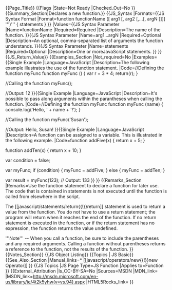 {{Page_Title}}
{{Flags
|State=Not Ready
|Checked_Out=No
}}
{{Summary_Section|Declares a new function.}}
{{JS_Syntax
|Formats={{JS Syntax Format
|Format=function functionName ([ arg1 [, arg2 [,...[, argN ]]]] ''')''' {
     statements
}
}}
|Values={{JS Syntax Parameter
|Name=functionName
|Required=Required
|Description=The name of the function.
}}{{JS Syntax Parameter
|Name=arg1...argN
|Required=Optional
|Description=An optional, comma-separated list of arguments the function understands.
}}{{JS Syntax Parameter
|Name=statements
|Required=Optional
|Description=One or moreJavaScript statements.
}}
}}
{{JS_Return_Value}}
{{Examples_Section
|Not_required=No
|Examples={{Single Example
|Language=JavaScript
|Description=The following example illustrates the use of the function statement.
|Code=//Defining the function myFunc
function myFunc () {
    var r = 3 * 4;
    return(r);
}

//Calling the function
myFunc();

//Output: 12
}}{{Single Example
|Language=JavaScript
|Description=It's possible to pass along arguments within the parantheses when calling the function.
|Code=//Defining the function myFunc
function myFunc (name) {
    console.log('Hello, ' + name + '!');
}

//Calling the function
myFunc('Susan');

//Output: Hello, Susan!
}}{{Single Example
|Language=JavaScript
|Description=A function can be assigned to a variable. This is illustrated in the following example.
|Code=function addFive(x) {
     return x + 5;
 }
 
 function addTen(x) {
     return x + 10;
 }
 
 var condition = false;
 
 var myFunc;
 if (condition) {
     myFunc = addFive;
 }
 else {
     myFunc = addTen;
 }
 
 var result = myFunc(123);
 // Output: 133
}}
}}
{{Remarks_Section
|Remarks=Use the function statement to declare a function for later use. The code that is contained in statements is not executed until the function is called from elsewhere in the script.

The [[javascript/statements/return{{!}}return]] statement is used to return a value from the function. You do not have to use a return statement; the program will return when it reaches the end of the function. If no return statement is executed in the function, or if the return statement has no expression, the function returns the value undefined.

'''Note''' -- When you call a function, be sure to include the parentheses and any required arguments. Calling a function without parentheses returns a reference to the function, not the results of the function.
}}
{{Notes_Section}}
{{JS Object Listing}}
{{Topics | JS Basic}}
{{See_Also_Section
|Manual_links=* [[javascript/operators/new{{!}}new Operator]]
}}
{{JS Topics
|JS Page Type=JS Function
|Applies to=Function
}}
{{External_Attribution
|Is_CC-BY-SA=No
|Sources=MSDN
|MDN_link=
|MSDN_link=http://msdn.microsoft.com/en-us/library/ie/4t2k5yhw(v=vs.94).aspx
|HTML5Rocks_link=
}}